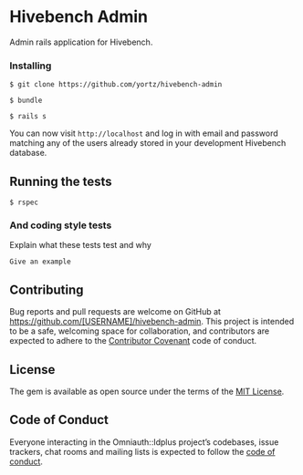 # Hivebench Admin

Admin rails application for Hivebench.

### Installing

`$ git clone https://github.com/yortz/hivebench-admin`

`$ bundle`

`$ rails s`

You can now visit `http://localhost` and log in with email and password matching any of the users already stored in your development Hivebench database.

## Running the tests

`$ rspec`

### And coding style tests

Explain what these tests test and why

```
Give an example
```

## Contributing

Bug reports and pull requests are welcome on GitHub at https://github.com/[USERNAME]/hivebench-admin. This project is intended to be a safe, welcoming space for collaboration, and contributors are expected to adhere to the [Contributor Covenant](http://contributor-covenant.org) code of conduct.

## License

The gem is available as open source under the terms of the [MIT License](https://opensource.org/licenses/MIT).

## Code of Conduct

Everyone interacting in the Omniauth::Idplus project’s codebases, issue trackers, chat rooms and mailing lists is expected to follow the [code of conduct](https://github.com/[USERNAME]/omniauth-idplus/blob/master/CODE_OF_CONDUCT.md).
